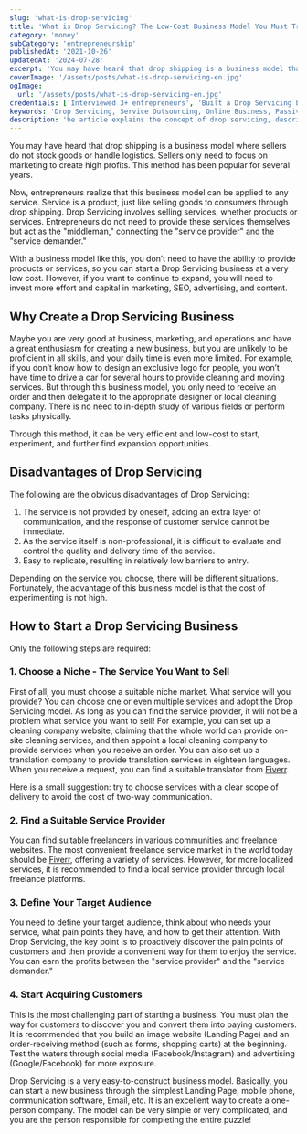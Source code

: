 ```yaml
---
slug: 'what-is-drop-servicing'
title: 'What is Drop Servicing? The Low-Cost Business Model You Must Try!'
category: 'money'
subCategory: 'entrepreneurship'
publishedAt: '2021-10-26'
updatedAt: '2024-07-28'
excerpt: 'You may have heard that drop shipping is a business model that does not stock goods and handle logistics. Sellers only need to focus on marketing to create high profits. This method has been popular for several years. Now, entrepreneurs realize that this business model can be applied to any service...'
coverImage: '/assets/posts/what-is-drop-servicing-en.jpg'
ogImage: 
  url: '/assets/posts/what-is-drop-servicing-en.jpg'
credentials: ['Interviewed 3+ entrepreneurs', 'Built a Drop Servicing business']
keywords: 'Drop Servicing, Service Outsourcing, Online Business, Passive Income, Business Process Outsourcing, Client Management, Marketing Strategies, Profit Margins, Freelancer Platforms, Digital Marketing'
description: 'he article explains the concept of drop servicing, describing how to run a business by outsourcing services to third parties. It discusses the advantages, potential challenges, and steps to start this business model, helping readers understand and master drop servicing operations.'
---
```


You may have heard that drop shipping is a business model where sellers do not stock goods or handle logistics. Sellers only need to focus on marketing to create high profits. This method has been popular for several years.

Now, entrepreneurs realize that this business model can be applied to any service. Service is a product, just like selling goods to consumers through drop shipping. Drop Servicing involves selling services, whether products or services. Entrepreneurs do not need to provide these services themselves but act as the "middleman," connecting the "service provider" and the "service demander."

With a business model like this, you don’t need to have the ability to provide products or services, so you can start a Drop Servicing business at a very low cost. However, if you want to continue to expand, you will need to invest more effort and capital in marketing, SEO, advertising, and content.

## Why Create a Drop Servicing Business

Maybe you are very good at business, marketing, and operations and have a great enthusiasm for creating a new business, but you are unlikely to be proficient in all skills, and your daily time is even more limited. For example, if you don’t know how to design an exclusive logo for people, you won’t have time to drive a car for several hours to provide cleaning and moving services. But through this business model, you only need to receive an order and then delegate it to the appropriate designer or local cleaning company. There is no need to in-depth study of various fields or perform tasks physically.

Through this method, it can be very efficient and low-cost to start, experiment, and further find expansion opportunities.

## Disadvantages of Drop Servicing

The following are the obvious disadvantages of Drop Servicing:

1. The service is not provided by oneself, adding an extra layer of communication, and the response of customer service cannot be immediate.
2. As the service itself is non-professional, it is difficult to evaluate and control the quality and delivery time of the service.
3. Easy to replicate, resulting in relatively low barriers to entry.

Depending on the service you choose, there will be different situations. Fortunately, the advantage of this business model is that the cost of experimenting is not high.

## How to Start a Drop Servicing Business

Only the following steps are required:

### 1. Choose a Niche - The Service You Want to Sell

First of all, you must choose a suitable niche market. What service will you provide? You can choose one or even multiple services and adopt the Drop Servicing model. As long as you can find the service provider, it will not be a problem what service you want to sell! For example, you can set up a cleaning company website, claiming that the whole world can provide on-site cleaning services, and then appoint a local cleaning company to provide services when you receive an order. You can also set up a translation company to provide translation services in eighteen languages. When you receive a request, you can find a suitable translator from [Fiverr](https://go.fiverr.com/visit/?bta=298527&brand=fiverrcpa).

Here is a small suggestion: try to choose services with a clear scope of delivery to avoid the cost of two-way communication.

### 2. Find a Suitable Service Provider

You can find suitable freelancers in various communities and freelance websites. The most convenient freelance service market in the world today should be [Fiverr](https://go.fiverr.com/visit/?bta=298527&brand=fiverrcpa), offering a variety of services. However, for more localized services, it is recommended to find a local service provider through local freelance platforms.

### 3. Define Your Target Audience

You need to define your target audience, think about who needs your service, what pain points they have, and how to get their attention. With Drop Servicing, the key point is to proactively discover the pain points of customers and then provide a convenient way for them to enjoy the service. You can earn the profits between the "service provider" and the "service demander."

### 4. Start Acquiring Customers

This is the most challenging part of starting a business. You must plan the way for customers to discover you and convert them into paying customers. It is recommended that you build an image website (Landing Page) and an order-receiving method (such as forms, shopping carts) at the beginning. Test the waters through social media (Facebook/Instagram) and advertising (Google/Facebook) for more exposure.

Drop Servicing is a very easy-to-construct business model. Basically, you can start a new business through the simplest Landing Page, mobile phone, communication software, Email, etc. It is an excellent way to create a one-person company. The model can be very simple or very complicated, and you are the person responsible for completing the entire puzzle!